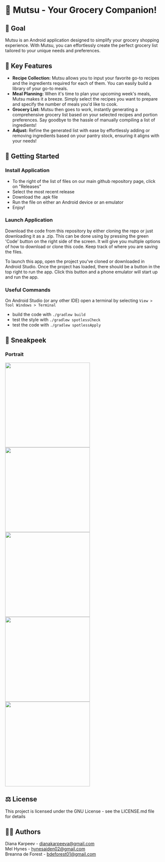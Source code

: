 # 🍏 Mutsu - Your Grocery Companion! 

## 🛒 Goal
Mutsu is an Android application designed to simplify your grocery shopping experience. With Mutsu, you can effortlessly create the perfect grocery list tailored to your unique needs and preferences.

## 📝 Key Features
- **Recipe Collection:** Mutsu allows you to input your favorite go-to recipes and the ingredients required for each of them. You can easily build a library of your go-to meals.
- **Meal Planning:** When it's time to plan your upcoming week's meals, Mutsu makes it a breeze. Simply select the recipes you want to prepare and specify the number of meals you'd like to cook.
- **Grocery List:** Mutsu then goes to work, instantly generating a comprehensive grocery list based on your selected recipes and portion preferences. Say goodbye to the hassle of manually compiling a list of ingredients!
- **Adjust:** Refine the generated list with ease by effortlessly adding or removing ingredients based on your pantry stock, ensuring it aligns with your needs!

## 🏃 Getting Started

### Install Application
- To the right of the list of files on our main github repository page, click on "Releases"
- Select the most recent release
- Download the .apk file
- Run the file on either an Android device or an emulator
- Enjoy! 

### Launch Application
Download the code from this repository by either cloning the repo or just downloading it as a .zip. This can be done using by pressing the green 'Code' button on the right side of the screen. It will give you multiple options of how to download or clone this code. Keep track of where you are saving the files.

To launch this app, open the project you've cloned or downloaded in Android Studio. Once the project has loaded, there should be a button in the top right to run the app. Click this button and a phone emulator will start up and run the app.

### Useful Commands
On Android Studio (or any other IDE) open a terminal by selecting `View > Tool Windows > Terminal`
- build the code with `./gradlew build`
- test the style with `./gradlew spotlessCheck`
- test the code with `./gradlew spotlessApply`

## 👀 Sneakpeek
### Portrait
<img src="https://github.com/dianakarpeev/mutsu/assets/78222551/7f8f1a02-d445-4ad3-b471-6ed0a50b92d4" width="275">
<img src="https://github.com/dianakarpeev/mutsu/assets/78222551/b667290d-7d6f-4873-8e69-8af0b4734d55" width="275">
<img src="https://github.com/dianakarpeev/mutsu/assets/78222551/5459d54b-9974-4c20-9b1b-7d3dd4b56441" width="275">
<img src="https://github.com/dianakarpeev/mutsu/assets/78222551/fdcf7fee-e342-4c5e-a570-3e8968b49258" width="275">
<img src="https://github.com/dianakarpeev/mutsu/assets/78222551/4cc38421-8b1b-4cf3-9f02-0c6737159926" width="275">

## ⚖️ License
This project is licensed under the GNU License - see the LICENSE.md file for details

## 🐱‍💻 Authors
Diana Karpeev - dianakarpeeva@gmail.com <br>
Mel Hynes - hynesaiden02@gmail.com <br>
Breanna de Forest - bdeforest01@gmail.com <br>

